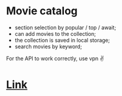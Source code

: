 # Movie catalog


- section selection by popular / top / await;
- can add movies to the collection;
- the collection is saved in local storage;
- search movies by keyword;

For the API to work correctly, use vpn ✌

# [Link](ilya-potapow.github.io/movie-catalog/)
